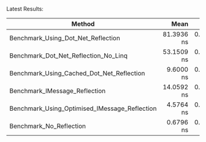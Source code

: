 Latest Results:


|                                        Method |       Mean |     Error |    StdDev |
|---------------------------------------------- |-----------:|----------:|----------:|
|            Benchmark_Using_Dot_Net_Reflection | 81.3936 ns | 0.5278 ns | 0.4408 ns |
|          Benchmark_Dot_Net_Reflection_No_Linq | 53.1509 ns | 0.7057 ns | 0.6256 ns |
|     Benchmark_Using_Cached_Dot_Net_Reflection |  9.6000 ns | 0.0176 ns | 0.0156 ns |
|                 Benchmark_IMessage_Reflection | 14.0592 ns | 0.1120 ns | 0.1047 ns |
| Benchmark_Using_Optimised_IMessage_Reflection |  4.5764 ns | 0.0048 ns | 0.0044 ns |
|                       Benchmark_No_Reflection |  0.6796 ns | 0.0030 ns | 0.0028 ns |
